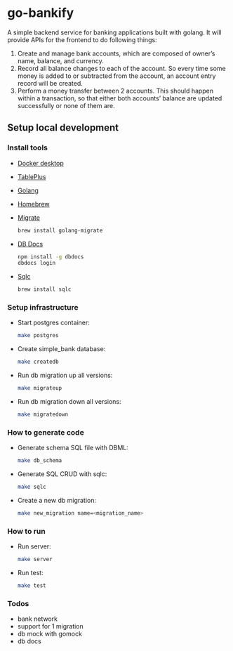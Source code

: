 # go-bankify
A simple backend service for banking applications built with golang. It will provide APIs for the frontend to do following things:

1. Create and manage bank accounts, which are composed of owner’s name, balance, and currency.
2. Record all balance changes to each of the account. So every time some money is added to or subtracted from the account, an account entry record will be created.
3. Perform a money transfer between 2 accounts. This should happen within a transaction, so that either both accounts’ balance are updated successfully or none of them are.

## Setup local development

### Install tools

- [Docker desktop](https://www.docker.com/products/docker-desktop)
- [TablePlus](https://tableplus.com/)
- [Golang](https://golang.org/)
- [Homebrew](https://brew.sh/)
- [Migrate](https://github.com/golang-migrate/migrate/tree/master/cmd/migrate)

    ```bash
    brew install golang-migrate
    ```

- [DB Docs](https://dbdocs.io/docs)

    ```bash
    npm install -g dbdocs
    dbdocs login
    ```

<!-- - [DBML CLI](https://www.dbml.org/cli/#installation)

    ```bash
    npm install -g @dbml/cli
    dbml2sql --version
    ``` -->

- [Sqlc](https://github.com/kyleconroy/sqlc#installation)

    ```bash
    brew install sqlc
    ```

<!-- - [Gomock](https://github.com/golang/mock)

    ``` bash
    go install github.com/golang/mock/mockgen@v1.6.0
    ``` -->

### Setup infrastructure
<!-- 
- Create the bank-network

    ``` bash
    make network
    ``` -->

- Start postgres container:

    ```bash
    make postgres
    ```

- Create simple_bank database:

    ```bash
    make createdb
    ```

- Run db migration up all versions:

    ```bash
    make migrateup
    ```

<!-- - Run db migration up 1 version:

    ```bash
    make migrateup1
    ``` -->

- Run db migration down all versions:

    ```bash
    make migratedown
    ```

<!-- - Run db migration down 1 version:

    ```bash
    make migratedown1
    ``` -->

<!-- ### Documentation

- Generate DB documentation:

    ```bash
    make db_docs
    ```

- Access the DB documentation at [this address](https://dbdocs.io/techschool.guru/simple_bank). Password: `secret` -->

### How to generate code

- Generate schema SQL file with DBML:

    ```bash
    make db_schema
    ```

- Generate SQL CRUD with sqlc:

    ```bash
    make sqlc
    ```

<!-- - Generate DB mock with gomock:

    ```bash
    make mock
    ``` -->

- Create a new db migration:

    ```bash
    make new_migration name=<migration_name>
    ```

### How to run

- Run server:

    ```bash
    make server
    ```

- Run test:

    ```bash
    make test
    ```

### Todos
- bank network
- support for 1 migration 
- db mock with gomock
- db docs


